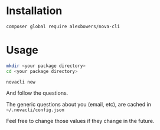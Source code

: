 # Installation

```bash
composer global require alexbowers/nova-cli
```

# Usage

```bash
mkdir <your package directory>
cd <your package directory>

novacli new
```

And follow the questions.

The generic questions about you (email, etc), are cached in `~/.novacli/config.json`

Feel free to change those values if they change in the future.